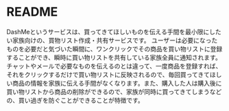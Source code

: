 # README
DashMeというサービスは、買ってきてほしいものを伝える手間を最小限にしたい家族向けの、買物リスト作成・共有サービスです。 ユーザーは必要になったものを必要だと気づいた瞬間に、ワンクリックでその商品を買い物リストに登録することができ、瞬時に買い物リストを共有している家族全員に通知されます。 チャットやメールで必要なものを伝えるのとは違って、一度商品を登録すれば、それをクリックするだけで買い物リストに反映されるので、毎回買ってきてほしい商品の情報を家族に伝える手間がなくなります。また、購入した人は購入後に買い物リストから商品の削除ができるので、家族が同時に買ってきてしまうなどの、買い過ぎを防ぐことができることが特徴です。
